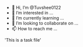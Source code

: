 - 👋 Hi, I’m @Tuvshee0122
- 👀 I’m interested in ...
- 🌱 I’m currently learning ...
- 💞️ I’m looking to collaborate on ...
- 📫 How to reach me ...

'This is a task file'

